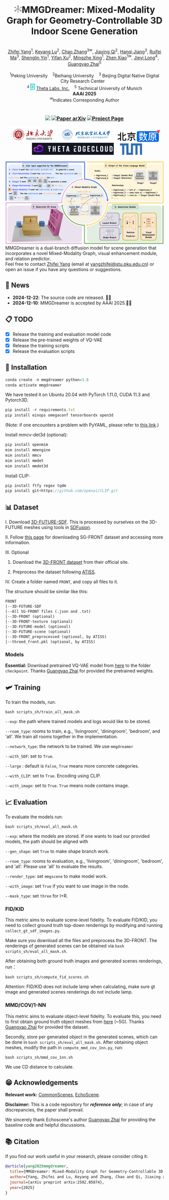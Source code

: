<div align="center">
<h1><img src="./assets/icon.svg" alt="Logo" width="25" height="25">MMGDreamer: Mixed-Modality Graph for Geometry-Controllable 3D Indoor Scene Generation</h1>
</div>
<br>
<div align="center">
  <span class="author-block">
                <a href="https://scholar.google.com/citations?user=xwo0w0AAAAAJ&hl=zh-CN&oi=ao" target="_blank">Zhifei
                  Yang</a><sup>1</sup>,</span>
              <span class="author-block">
                <a href="https://yangzhifeio.github.io/project/MMGDreamer/" target="_blank">Keyang
                  Lu</a><sup>2</sup>,</span>
              <span class="author-block">
                <a href="https://yangzhifeio.github.io/project/MMGDreamer/" target="_blank">Chao Zhang</a><sup>3✉</sup>,
              </span>
              <span class="author-block">
                <a href="https://scholar.google.com/citations?user=-sLEDGMAAAAJ&hl=zh-CN&oi=ao" target="_blank">Jiaxing
                  Qi</a><sup>2</sup>,
              </span>
              <span class="author-block">
                <a href="https://hq0709.github.io/" target="_blank">Hanqi Jiang</a><sup>3</sup>,
              </span>
              <span class="author-block">
                <a href="https://yangzhifeio.github.io/project/MMGDreamer/" target="_blank">Ruifei Ma</a><sup>3</sup>,
              </span>
              <span class="author-block">
                <a href="https://scholar.google.com/citations?hl=zh-CN&user=BdT5CzcAAAAJ&view_op=list_works&sortby=pubdate"
                  target="_blank">Shenglin Yin</a><sup>1</sup>,
              </span>
              <span class="author-block">
                <a href="https://yangzhifeio.github.io/project/MMGDreamer/" target="_blank">Yifan Xu</a><sup>2</sup>,
              </span>
              <span class="author-block">
                <a href="https://scholar.google.com/citations?hl=zh-CN&user=mDVUFvcAAAAJ&view_op=list_works&sortby=pubdate"
                  target="_blank">Mingzhe Xing</a><sup>1</sup>,
              </span>
              <span class="author-block">
                <a href="http://zhenxiao.com/" target="_blank">Zhen Xiao</a><sup>1✉</sup>,
              </span>
              <span class="author-block">
                <a href="https://scholar.google.com/citations?user=KW7wwngAAAAJ&hl=zh-CN&oi=ao" target="_blank">Jieyi
                  Long</a><sup>4</sup>,
              </span>
              <span class="author-block">
                <a href="https://ymxlzgy.com/" target="_blank">Guangyao Zhai</a><sup>5</sup>
              </span>
</div>
<br>
<div align="center">
  <span class="author-block"><sup>1</sup>Peking University &nbsp;&nbsp; <sup>2</sup>Beihang University &nbsp;&nbsp;
  <sup>3</sup> Beijing Digital Native Digital City Research Center &nbsp;&nbsp; <br>
  <sup>4</sup>
  <img src="assets\thetaicon.png" alt="Theta Icon" style="width: 14px; height: auto;">
  <a href="https://www.thetatoken.org/" target="_blank">Theta Labs, Inc.</a> &nbsp;&nbsp
  <sup>5</sup> Technical University of Munich
  <br><b>AAAI 2025</b></span>
<span class="eql-cntrb"><br><sup>✉</sup>Indicates Corresponding Author</span>
</div>

<br>
<div align="center">
<h3>
<a><img src="https://img.shields.io/badge/AAAI-2025-red"></a>  
  <a href="https://arxiv.org/pdf/2502.05874v2" target="_blank"> 
      <img src="https://img.shields.io/badge/Paper arXiv-2502.05874-green" alt="Paper arXiv"></a> 
      <a href="https://yangzhifeio.github.io/project/MMGDreamer/" target="_blank">
      <img src="https://img.shields.io/badge/Page-MMGDreamer-blue" alt="Project Page"/></a>
</h3>
</div>

  <div align="center">
    <a href="http://zhenxiao.com/team/" target="_blank">
      <img src="./assets/pku.png" alt="pku-api-logo" style="width: 150px; height: auto;"></a>
      &nbsp; 
    <a href="https://github.com/yangzhifeio/MMGDreamer" target="_blank">
      <img src="./assets/beihang.png" alt="beihang-api-logo" style="width: 180px; height: auto;"></a>
    <a href="https://bdnrc.org.cn/" target="_blank">
      <img src="./assets/shuyuan.png" alt="shuyuan-api-logo" style="width: 135px; height: auto;"></a>
    <br>
    &nbsp; &nbsp;
  <a href="https://www.thetaedgecloud.com/" target="_blank">
  <img src="./assets/thetacloud2.png" alt="theta-video-api-logo" style="width: 260px; height: auto;"></a>
&nbsp; &nbsp;
 <a href="https://github.com/yangzhifeio/MMGDreamer" target="_blank">
      <img src="./assets/tum.png" alt="tum-api-logo" style="width: 70px; height: auto;"></a>
  </div>
  
<br>
<div align="center">
  <img src="./assets/teaser.png" alt="teaser" style="max-width: 100%;">
</div>
MMGDreamer is a dual-branch diffusion model for scene generation that incorporates a novel Mixed-Modality Graph, visual enhancement module, and relation predictor. 
<br>
Feel free to contact <a href="https://github.com/yangzhifeio">Zhifei Yang</a> (email at <a href="mailto:yangzhifei@stu.pku.edu.cn">yangzhifei@stu.pku.edu.cn</a>) or open an issue if you have any questions or suggestions.

## 📢 News
- **2024-12-22**: The source code are released. 🎉🎉
- **2024-12-10**: MMGDreamer is accepted by AAAI 2025.👏👏


## 📋 TODO
- [x] Release the training and evaluation model code
- [x] Release the pre-trained weights of VQ-VAE
- [x] Release the training scripts
- [x] Release the evaluation scripts
<!--- [ ] Release the VEM and RP modules code -->


## 🔧 Installation

```javascript
conda create -n mmgdreamer python=3.8
conda activate mmgdreamer
```
We have tested it on Ubuntu 20.04 with PyTorch 1.11.0, CUDA 11.3 and Pytorch3D.

```javascript
pip install -r requirements.txt 
pip install einops omegaconf tensorboardx open3d
```
(Note: if one encounters a problem with PyYAML, please refer to [this link](https://stackoverflow.com/questions/49911550/how-to-upgrade-disutils-package-pyyaml).)

Install mmcv-det3d (optional):

```javascript
pip install openmim
mim install mmengine
mim install mmcv
mim install mmdet
mim install mmdet3d
```

Install CLIP:

```javascript
pip install ftfy regex tqdm
pip install git+https://github.com/openai/CLIP.git
```
## 📊 Dataset

I. Download [3D-FUTURE-SDF](https://www.campar.in.tum.de/public_datasets/2023_commonscenes_zhai/3D-FUTURE-SDF.zip). This is processed by ourselves on the 3D-FUTURE meshes using tools in [SDFusion](https://github.com/yccyenchicheng/SDFusion).

II. Follow [this page](https://sites.google.com/view/commonscenes/dataset) for downloading SG-FRONT dataset and accessing more information.

III. Optional
1. Download the <a href="https://tianchi.aliyun.com/specials/promotion/alibaba-3d-scene-dataset">3D-FRONT dataset</a> from their official site.

2. Preprocess the dataset following  <a href="https://github.com/nv-tlabs/ATISS#data-preprocessing">ATISS</a>.

IV. Create a folder named `FRONT`, and copy all files to it.

The structure should be similar like this:
```
FRONT
|--3D-FUTURE-SDF
|--All SG-FRONT files (.json and .txt)
|--3D-FRONT (optional)
|--3D-FRONT-texture (optional)
|--3D-FUTURE-model (optional)
|--3D-FUTURE-scene (optional)
|--3D-FRONT_preprocessed (optional, by ATISS)
|--threed_front.pkl (optional, by ATISS)
```
### Models
**Essential:** Download pretrained VQ-VAE model from [here](https://www.campar.in.tum.de/public_datasets/2023_commonscenes_zhai/vqvae_threedfront_best.pth) to the folder `checkpoint`. Thanks <a href="https://ymxlzgy.com/" target="_blank">Guangyao Zhai</a> for provided the pretrained weights.

## 🛩 Training

To train the models, run:

```
bash scripts_sh/train_all_mask.sh
```
`--exp`: the path where trained models and logs would like to be stored.

`--room_type`: rooms to train, e.g., 'livingroom', 'diningroom', 'bedroom', and 'all'. We train all rooms together in the implementation.

`--network_type`: the network to be trained. We use `mmgdreamer`

`--with_SDF`: set to `True`.

`--large` : default is `False`, `True` means more concrete categories.

`--with_CLIP`: set to `True`. Encoding using CLIP.

`--with_image`: set to `True`. `True` means node contains image.


## 📈 Evaluation

To evaluate the models run:
```
bash scripts_sh/eval_all_mask.sh
```
`--exp`: where the models are stored. If one wants to load our provided models, the path should be aligned with 

`--gen_shape`: set `True` to make shape branch work.

`--room_type`: rooms to evaluation, e.g., 'livingroom', 'diningroom', 'bedroom', and 'all'. Please use 'all' to evaluate the results.

`--render_type`: set `mmgscene` to make model work.

`--with_image`: set `True` if you want to use image in the node.

`--mask_type`: set `three` for I+R.

### FID/KID
This metric aims to evaluate scene-level fidelity. To evaluate FID/KID, you need to collect ground truth top-down renderings by modifying and running `collect_gt_sdf_images.py`.

Make sure you download all the files and preprocess the 3D-FRONT. The renderings of generated scenes can be obtained via `bash scripts_sh/eval_all_mask.sh`.

After obtaining both ground truth images and generated scenes renderings, run：
```
bash scripts_sh/compute_fid_scores.sh
```
Attention: FID/KID does not include lamp when calculating, make sure gt image and generated scenes renderings do not include lamp.
### MMD/COV/1-NN
This metric aims to evaluate object-level fidelity. To evaluate this, you need to first obtain ground truth object meshes from [here](https://www.campar.in.tum.de/public_datasets/2023_commonscenes_zhai/gt_fov90_h8_obj_meshes.zip) (~5G). Thanks <a href="https://ymxlzgy.com/" target="_blank">Guangyao Zhai</a> for provided the dataset.

Secondly, store per generated object in the generated scenes, which can be done in `bash scripts_sh/eval_all_mask.sh`.
After obtaining object meshes, modify the path in `compute_mmd_cov_1nn.py`, run:
```
bash scripts_sh/mmd_cov_1nn.sh
```
We use CD distance to calculate.

## 😁 Acknowledgements
**Relevant work:** [CommonScenes](https://github.com/ymxlzgy/commonscenes), [EchoScene](https://github.com/ymxlzgy/echoscene).

**Disclaimer:** This is a code repository for ***reference only***; in case of any discrepancies, the paper shall prevail. 

We sincerely thank Echoscene's author [Guangyao Zhai](https://github.com/ymxlzgy/echoscene) for providing the baseline code and helpful discussions.

## 📚 Citation
If you find our work useful in your research, please consider citing it:
```bibtex
@article{yang2025mmgdreamer,
  title={MMGDreamer: Mixed-Modality Graph for Geometry-Controllable 3D Indoor Scene Generation},
  author={Yang, Zhifei and Lu, Keyang and Zhang, Chao and Qi, Jiaxing and Jiang, Hanqi and Ma, Ruifei and Yin, Shenglin and Xu, Yifan and Xing, Mingzhe and Xiao, Zhen and others},
  journal={arXiv preprint arXiv:2502.05874},
  year={2025}
}
```
